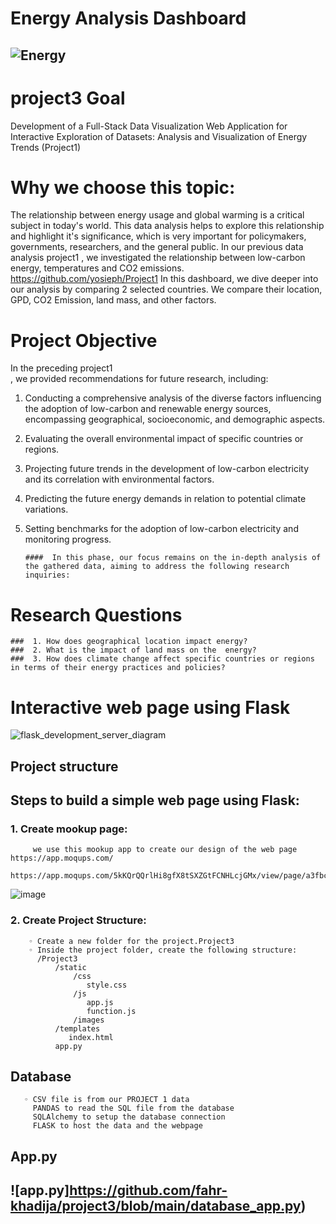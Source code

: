 # Energy Analysis Dashboard



## ![Energy](https://tharawat.org/wp-content/uploads/2022/12/Website-header-e1670259531766-2048x901.png)

# project3 Goal
Development of a Full-Stack Data Visualization Web Application for Interactive Exploration of Datasets: Analysis and Visualization of Energy Trends (Project1)

# Why we choose this topic:

The relationship between energy usage and global warming is a critical subject in today's world. This data analysis helps to explore this relationship and highlight it's significance, which is very important for policymakers, governments, researchers, and the general public. In our previous data analysis project1 , we investigated the relationship between low-carbon energy, temperatures and CO2 emissions.
 https://github.com/yosieph/Project1
In this dashboard, we dive deeper into our analysis by comparing 2 selected countries. We compare their location, GPD, CO2 Emission, land mass, and other factors.

# Project Objective 

In the preceding project1  
, we provided recommendations for future research, including:
1. Conducting a comprehensive analysis of the diverse factors influencing the adoption of low-carbon and renewable energy sources, encompassing geographical, socioeconomic, and demographic aspects.
2. Evaluating the overall environmental impact of specific countries or regions.
3. Projecting future trends in the development of low-carbon electricity and its correlation with environmental factors.
4. Predicting the future energy demands in relation to potential climate variations.
5. Setting benchmarks for the adoption of low-carbon electricity and monitoring progress.
 
       ####  In this phase, our focus remains on the in-depth analysis of the gathered data, aiming to address the following research inquiries:
# Research Questions
    ###  1. How does geographical location impact energy? 
    ###  2. What is the impact of land mass on the  energy? 
    ###  3. How does climate change affect specific countries or regions in terms of their energy practices and policies? 
# Interactive web page using Flask 
![flask_development_server_diagram](https://github.com/fahr-khadija/project3/assets/100168693/db652e80-600e-4494-a9c7-d2fe95571fde)
 ## Project structure
 ## Steps to build a simple web page using Flask:
   ###  1. Create mookup page:
         we use this mookup app to create our design of the web page  https://app.moqups.com/     
         https://app.moqups.com/5kKQrQQrlHi8gfX8tSXZGtFCNHLcjGMx/view/page/a3fbc0074
         
  ![image](https://github.com/fahr-khadija/project3/assets/100168693/df68a862-7ed7-4e8e-9700-4f87b974d2a2)

   ###  2. Create Project Structure:
        ◦ Create a new folder for the project.Project3
        ◦ Inside the project folder, create the following structure:
          /Project3
              /static
                  /css
                     style.css
                  /js
                     app.js
                     function.js
                  /images
              /templates
                 index.html
              app.py

## Database
       ◦ CSV file is from our PROJECT 1 data
         PANDAS to read the SQL file from the database
         SQLAlchemy to setup the database connection
         FLASK to host the data and the webpage
## App.py
## ![app.py]https://github.com/fahr-khadija/project3/blob/main/database_app.py)
         



